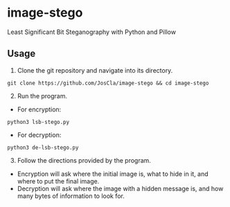 # image-stego
Least Significant Bit Steganography with Python and Pillow

## Usage
1. Clone the git repository and navigate into its directory.
```console
git clone https://github.com/JosCla/image-stego && cd image-stego
```
2. Run the program.
- For encryption:
```console
python3 lsb-stego.py
```
- For decryption:
```console
python3 de-lsb-stego.py
```
3. Follow the directions provided by the program.
- Encryption will ask where the initial image is, what to hide in it, and where to put the final image.
- Decryption will ask where the image with a hidden message is, and how many bytes of information to look for.
